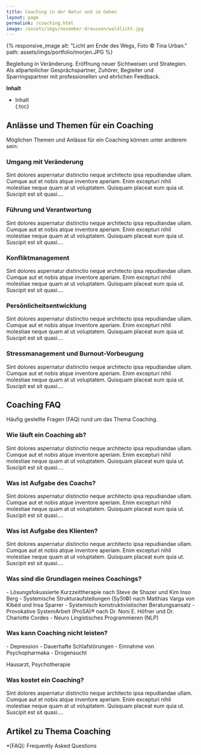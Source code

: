 ```yaml
---
title: Coaching in der Natur und im Gehen
layout: page
permalink: /coaching.html
image: /assets/imgs/november-draussen/waldlicht.jpg
---
```

{% responsive_image
alt: "Licht am Ende des Wegs, Foto © Tina Urban." 
path: assets/imgs/portfolio/morjen.JPG %}

Begleitung in Veränderung. Eröffnung neuer Sichtweisen und Strategien.   
Als allparteilicher Gesprächspartner, Zuhörer, Begleiter und Sparringspartner 
mit professionellen und ehrlichen Feedback.     


**Inhalt**                                                                      
* Inhalt                                                                        
{:toc}

## Anlässe und Themen für ein Coaching

Möglichen Themen und Anlässe für ein Coaching können unter anderem sein:

<div id="watz">

<h3 class="no-anchor">Umgang mit Veränderung</h3>
<div markdown="1">
<p>
Sint dolores aspernatur distinctio neque architecto ipsa repudiandae ullam. 
Cumque aut et nobis atque inventore aperiam. Enim excepturi nihil molestiae 
neque quam at ut voluptatem. Quisquam placeat eum quia ut. Suscipit est sit quasi.…
</p>
</div>

<h3 class="no-anchor">Führung und Verantwortung</h3>
<div markdown="1">
<p>
Sint dolores aspernatur distinctio neque architecto ipsa repudiandae ullam. 
Cumque aut et nobis atque inventore aperiam. Enim excepturi nihil molestiae 
neque quam at ut voluptatem. Quisquam placeat eum quia ut. Suscipit est sit quasi.…
</p>
</div>

<h3 class="no-anchor">Konfliktmanagement</h3>
<div markdown="1">
<p>
Sint dolores aspernatur distinctio neque architecto ipsa repudiandae ullam. Cumque aut et nobis atque inventore aperiam. Enim excepturi nihil molestiae neque quam at ut voluptatem. Quisquam placeat eum quia ut. Suscipit est sit quasi.…
</p>
</div>

<h3 class="no-anchor">Persönlicheitsentwicklung</h3>
<div markdown="1">
<p>
Sint dolores aspernatur distinctio neque architecto ipsa repudiandae ullam. Cumque aut et nobis atque inventore aperiam. Enim excepturi nihil molestiae neque quam at ut voluptatem. Quisquam placeat eum quia ut. Suscipit est sit quasi.…
</p>
</div>

<h3 class="no-anchor">Stressmanagement und Burnout-Vorbeugung</h3>
<div markdown="1">
<p>
Sint dolores aspernatur distinctio neque architecto ipsa repudiandae ullam. Cumque aut et nobis atque inventore aperiam. Enim excepturi nihil molestiae neque quam at ut voluptatem. Quisquam placeat eum quia ut. Suscipit est sit quasi.…
</p>
</div>

</div>

## Coaching FAQ

Häufig gestellte Fragen (FAQ) rund um das Thema Coaching.

<div id="faq">

<h3 class="no-anchor">Wie läuft ein Coaching ab?</h3>
<div markdown="1">
<p>
Sint dolores aspernatur distinctio neque architecto ipsa repudiandae ullam. Cumque aut et nobis atque inventore aperiam. Enim excepturi nihil molestiae neque quam at ut voluptatem. Quisquam placeat eum quia ut. Suscipit est sit quasi.…
</p>
</div>

<h3 class="no-anchor">Was ist Aufgabe des Coachs?</h3>
<div markdown="1">
<p>
Sint dolores aspernatur distinctio neque architecto ipsa repudiandae ullam. Cumque aut et nobis atque inventore aperiam. Enim excepturi nihil molestiae neque quam at ut voluptatem. Quisquam placeat eum quia ut. Suscipit est sit quasi.…
</p>
</div>

<h3 class="no-anchor">Was ist Aufgabe des Klienten?</h3>
<div markdown="1">
<p>
Sint dolores aspernatur distinctio neque architecto ipsa repudiandae ullam. Cumque aut et nobis atque inventore aperiam. Enim excepturi nihil molestiae neque quam at ut voluptatem. Quisquam placeat eum quia ut. Suscipit est sit quasi.…
</p>
</div>

<h3 class="no-anchor">Was sind die Grundlagen meines Coachings?</h3>
<div markdown="1">
- Lösungsfokussierte Kurzzeittherapie nach Steve de Shazer und Kim Inso Berg
- Systemische Strukturaufstellungen (SySt&copy;) nach Matthias Varga von Kibéd und Insa Sparrer
- Systemisch konstruktivistischer Beratungsansatz
-  Provokative SystemArbeit (ProSA)® nach Dr. Noni E. Höfner 
und Dr. Charlotte Cordes
- Neuro Lingistisches Programmieren (NLP) 
</div>

<h3 class="no-anchor">Was kann Coaching nicht leisten?</h3>
<div markdown="1">
- Depression
- Dauerhafte Schlafstörungen
- Einnahme von Psychopharmaka
- Drogensucht

Hausarzt, Psychotherapie  
</div>

<h3 class="no-anchor">Was kostet ein Coaching?</h3>
<div markdown="1">
<p>
Sint dolores aspernatur distinctio neque architecto ipsa repudiandae ullam. Cumque aut et nobis atque inventore aperiam. Enim excepturi nihil molestiae neque quam at ut voluptatem. Quisquam placeat eum quia ut. Suscipit est sit quasi.…
</p>
</div>

</div>

## Artikel zu Thema Coaching

*[FAQ]: Frequently Asked Questions
